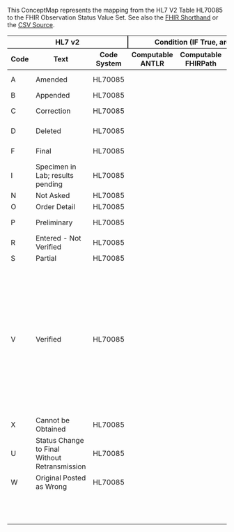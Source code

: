 
This ConceptMap represents the mapping from the HL7 V2 Table HL70085 to the FHIR Observation Status Value Set. See also the <a href='https://github.com/HL7/v2-to-fhir/blob/master/input/fsh/Table HL70085 to Observation Status.fsh'>FHIR Shorthand</a> or the <a href='https://github.com/HL7/v2-to-fhir/blob/master/mappings/codesystems/HL7 Concept Map_ ObservationResultStatusCodesInterpretation - Sheet1.csv'>CSV Source</a>.
<table class='grid'><thead>
<tr><th colspan='3' style='border-right: 2px solid black;'>HL7 v2</th><th colspan='3' style='border-right: 2px solid black;'>Condition (IF True, args)</th><th colspan='4'>HL7 FHIR</th><th rowspan='2'>Comments</th></tr>
<tr><th>Code</th><th>Text</th><th>Code System</th><th>Computable ANTLR</th><th>Computable FHIRPath</th><th>Narrative</th><th>Code</th><th>Proposed Extension</th><th>Display</th><th>Code System</th></tr></thead>
<tbody>
<tr><td>A</td><td>Amended </td><td style='border-right: 2px'>HL70085</td><td style='border-right: 2px'></td><td style='border-right: 2px'></td><td style='border-right: 2px'></td><td>amended</td><td style='border-right: 2px'></td><td>Amended</td><td><a href='https://hl7.org/fhir/R4/codesystem-observation-status.html'>http://hl7.org/fhir/observation-status</a></td><td style='border-right: 2px'></td></tr>
<tr><td>B</td><td>Appended </td><td style='border-right: 2px'>HL70085</td><td style='border-right: 2px'></td><td style='border-right: 2px'></td><td style='border-right: 2px'></td><td style='border-right: 2px'></td><td style='border-right: 2px'></td><td style='border-right: 2px'></td><td style='border-right: 2px'></td><td style='border-right: 2px'></td></tr>
<tr><td>C</td><td>Correction </td><td style='border-right: 2px'>HL70085</td><td style='border-right: 2px'></td><td style='border-right: 2px'></td><td style='border-right: 2px'></td><td>corrected</td><td style='border-right: 2px'></td><td>Corrected</td><td><a href='https://hl7.org/fhir/R4/codesystem-observation-status.html'>http://hl7.org/fhir/observation-status</a></td><td style='border-right: 2px'></td></tr>
<tr><td>D</td><td>Deleted</td><td style='border-right: 2px'>HL70085</td><td style='border-right: 2px'></td><td style='border-right: 2px'></td><td style='border-right: 2px'></td><td>entered-in-error</td><td style='border-right: 2px'></td><td>Entered in Error</td><td><a href='https://hl7.org/fhir/R4/codesystem-observation-status.html'>http://hl7.org/fhir/observation-status</a></td><td style='border-right: 2px'></td></tr>
<tr><td>F</td><td>Final</td><td style='border-right: 2px'>HL70085</td><td style='border-right: 2px'></td><td style='border-right: 2px'></td><td style='border-right: 2px'></td><td>final</td><td style='border-right: 2px'></td><td>Final</td><td><a href='https://hl7.org/fhir/R4/codesystem-observation-status.html'>http://hl7.org/fhir/observation-status</a></td><td style='border-right: 2px'></td></tr>
<tr><td>I</td><td>Specimen in Lab; results pending</td><td style='border-right: 2px'>HL70085</td><td style='border-right: 2px'></td><td style='border-right: 2px'></td><td style='border-right: 2px'></td><td style='border-right: 2px'></td><td style='border-right: 2px'></td><td style='border-right: 2px'></td><td style='border-right: 2px'></td><td style='border-right: 2px'></td></tr>
<tr><td>N</td><td>Not Asked</td><td style='border-right: 2px'>HL70085</td><td style='border-right: 2px'></td><td style='border-right: 2px'></td><td style='border-right: 2px'></td><td style='border-right: 2px'></td><td style='border-right: 2px'></td><td style='border-right: 2px'></td><td style='border-right: 2px'></td><td style='border-right: 2px'></td></tr>
<tr><td>O</td><td>Order Detail</td><td style='border-right: 2px'>HL70085</td><td style='border-right: 2px'></td><td style='border-right: 2px'></td><td style='border-right: 2px'></td><td style='border-right: 2px'></td><td style='border-right: 2px'></td><td style='border-right: 2px'></td><td style='border-right: 2px'></td><td style='border-right: 2px'></td></tr>
<tr><td>P</td><td>Preliminary</td><td style='border-right: 2px'>HL70085</td><td style='border-right: 2px'></td><td style='border-right: 2px'></td><td style='border-right: 2px'></td><td>preliminary</td><td style='border-right: 2px'></td><td>Preliminary</td><td><a href='https://hl7.org/fhir/R4/codesystem-observation-status.html'>http://hl7.org/fhir/observation-status</a></td><td style='border-right: 2px'></td></tr>
<tr><td>R</td><td>Entered - Not Verified</td><td style='border-right: 2px'>HL70085</td><td style='border-right: 2px'></td><td style='border-right: 2px'></td><td style='border-right: 2px'></td><td style='border-right: 2px'></td><td style='border-right: 2px'></td><td style='border-right: 2px'></td><td style='border-right: 2px'></td><td style='border-right: 2px'></td></tr>
<tr><td>S</td><td>Partial</td><td style='border-right: 2px'>HL70085</td><td style='border-right: 2px'></td><td style='border-right: 2px'></td><td style='border-right: 2px'></td><td style='border-right: 2px'></td><td style='border-right: 2px'></td><td style='border-right: 2px'></td><td style='border-right: 2px'></td><td style='border-right: 2px'></td></tr>
<tr><td>V</td><td>Verified</td><td style='border-right: 2px'>HL70085</td><td style='border-right: 2px'></td><td style='border-right: 2px'></td><td style='border-right: 2px'></td><td style='border-right: 2px'></td><td>Create JIRA: Final results reviewed and confirmed to be correct, no change to result value, normal range or abnormal flag</td><td style='border-right: 2px'></td><td style='border-right: 2px'></td><td style='border-right: 2px'></td></tr>
<tr><td>X</td><td>Cannot be Obtained</td><td style='border-right: 2px'>HL70085</td><td style='border-right: 2px'></td><td style='border-right: 2px'></td><td style='border-right: 2px'></td><td>cancelled</td><td style='border-right: 2px'></td><td style='border-right: 2px'></td><td><a href='https://hl7.org/fhir/R4/codesystem-observation-status.html'>http://hl7.org/fhir/observation-status</a></td><td style='border-right: 2px'></td></tr>
<tr><td>U</td><td>Status Change to Final Without Retransmission</td><td style='border-right: 2px'>HL70085</td><td style='border-right: 2px'></td><td style='border-right: 2px'></td><td style='border-right: 2px'></td><td style='border-right: 2px'></td><td style='border-right: 2px'></td><td style='border-right: 2px'></td><td style='border-right: 2px'></td><td style='border-right: 2px'></td></tr>
<tr><td>W</td><td>Original Posted as Wrong</td><td style='border-right: 2px'>HL70085</td><td style='border-right: 2px'></td><td style='border-right: 2px'></td><td style='border-right: 2px'></td><td>entered-in-error</td><td style='border-right: 2px'></td><td>Entered in Error</td><td><a href='https://hl7.org/fhir/R4/codesystem-observation-status.html'>http://hl7.org/fhir/observation-status</a></td><td style='border-right: 2px'></td></tr>
<tr><td style='border-right: 2px'></td><td style='border-right: 2px'></td><td style='border-right: 2px'></td><td style='border-right: 2px'></td><td style='border-right: 2px'></td><td style='border-right: 2px'></td><td style='border-right: 2px'></td><td>now</td><td style='border-right: 2px'></td><td style='border-right: 2px'></td><td style='border-right: 2px'></td></tr>
<tr><td style='border-right: 2px'></td><td style='border-right: 2px'></td><td style='border-right: 2px'></td><td style='border-right: 2px'></td><td style='border-right: 2px'></td><td style='border-right: 2px'></td><td style='border-right: 2px'></td><td>draft update</td><td style='border-right: 2px'></td><td style='border-right: 2px'></td><td style='border-right: 2px'></td></tr>
</tbody></table>
